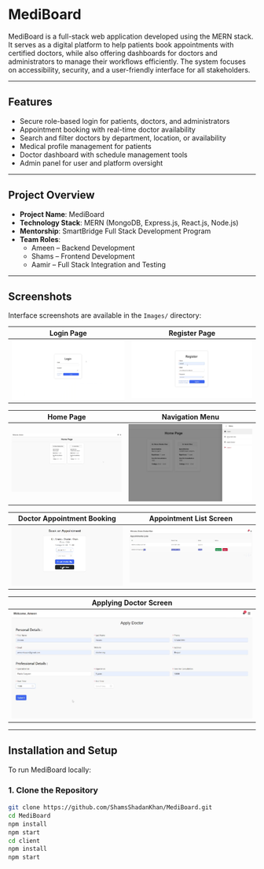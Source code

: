 # MediBoard

MediBoard is a full-stack web application developed using the MERN stack. It serves as a digital platform to help patients book appointments with certified doctors, while also offering dashboards for doctors and administrators to manage their workflows efficiently. The system focuses on accessibility, security, and a user-friendly interface for all stakeholders.

---

## Features

- Secure role-based login for patients, doctors, and administrators
- Appointment booking with real-time doctor availability
- Search and filter doctors by department, location, or availability
- Medical profile management for patients
- Doctor dashboard with schedule management tools
- Admin panel for user and platform oversight

---

## Project Overview

- **Project Name**: MediBoard  
- **Technology Stack**: MERN (MongoDB, Express.js, React.js, Node.js)  
- **Mentorship**: SmartBridge Full Stack Development Program  
- **Team Roles**:
  - Ameen – Backend Development
  - Shams – Frontend Development
  - Aamir – Full Stack Integration and Testing

---

## Screenshots

Interface screenshots are available in the `Images/` directory:

| Login Page | Register Page |
|------------|----------------|
| ![](Images/screenshot1.png) | ![](Images/screenshot2.png) |

| Home Page | Navigation Menu |
|------------|------------------|
| ![](Images/screenshot3.png) | ![](Images/screenshot4.png) |

| Doctor Appointment Booking | Appointment List Screen |
|----------------------------|-------------------|
| ![](Images/screenshot5.png) | ![](Images/screenshot6.png) |

| Applying Doctor Screen |
|------------------|
| ![](Images/screenshot7.png) |

---

## Installation and Setup

To run MediBoard locally:

### 1. Clone the Repository
```bash
git clone https://github.com/ShamsShadanKhan/MediBoard.git
cd MediBoard
npm install
npm start
cd client
npm install
npm start

